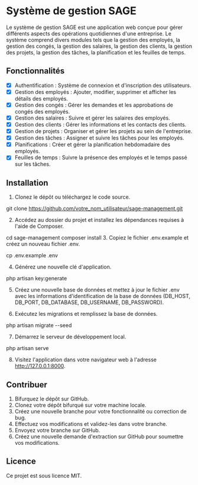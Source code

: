 # Système de gestion SAGE

Le système de gestion SAGE est une application web conçue pour gérer différents aspects des opérations quotidiennes d'une entreprise. Le système comprend divers modules tels que la gestion des employés, la gestion des congés, la gestion des salaires, la gestion des clients, la gestion des projets, la gestion des tâches, la planification et les feuilles de temps.

## Fonctionnalités

- [x]  Authentification : Système de connexion et d'inscription des utilisateurs.
- [x] Gestion des employés : Ajouter, modifier, supprimer et afficher les détails des employés.
- [x] Gestion des congés : Gérer les demandes et les approbations de congés des employés.
- [x] Gestion des salaires : Suivre et gérer les salaires des employés.
- [x] Gestion des clients : Gérer les informations et les contacts des clients.
- [x] Gestion de projets : Organiser et gérer les projets au sein de l'entreprise.
- [x] Gestion des tâches : Assigner et suivre les tâches pour les employés.
- [x] Planifications : Créer et gérer la planification hebdomadaire des employés.
- [x] Feuilles de temps : Suivre la présence des employés et le temps passé sur les tâches.

## Installation

1. Clonez le dépôt ou téléchargez le code source.

git clone https://github.com/votre_nom_utilisateur/sage-management.git


2. Accédez au dossier du projet et installez les dépendances requises à l'aide de Composer.

cd sage-management
composer install
3. Copiez le fichier .env.example et créez un nouveau fichier .env.

cp .env.example .env


4. Générez une nouvelle clé d'application.

php artisan key:generate


5. Créez une nouvelle base de données et mettez à jour le fichier .env avec les informations d'identification de la base de données (DB_HOST, DB_PORT, DB_DATABASE, DB_USERNAME, DB_PASSWORD).

6. Exécutez les migrations et remplissez la base de données.

php artisan migrate --seed


7. Démarrez le serveur de développement local.

php artisan serve


8. Visitez l'application dans votre navigateur web à l'adresse http://127.0.0.1:8000.

## Contribuer

1. Bifurquez le dépôt sur GitHub.
2. Clonez votre dépôt bifurqué sur votre machine locale.
3. Créez une nouvelle branche pour votre fonctionnalité ou correction de bug.
4. Effectuez vos modifications et validez-les dans votre branche.
5. Envoyez votre branche sur GitHub.
6. Créez une nouvelle demande d'extraction sur GitHub pour soumettre vos modifications.

## Licence

Ce projet est sous licence MIT.
